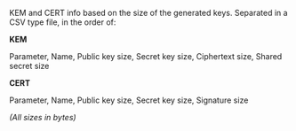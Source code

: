 KEM and CERT info based on the size of the generated keys. Separated in a CSV type file, in the order of:

**KEM**

Parameter, Name, Public key size, Secret key size, Ciphertext size, Shared secret size

**CERT**

Parameter, Name, Public key size, Secret key size, Signature size


_(All sizes in bytes)_
